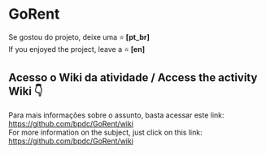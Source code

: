 # GoRent
Se gostou do projeto, deixe uma ⭐️<strong> [pt_br] </strong> <br>
If you enjoyed the project, leave a ⭐️<strong> [en] </strong>

<h2> Acesso o Wiki da atividade / Access the activity Wiki 👇 </h2>



Para mais informações sobre o assunto, basta acessar este link: https://github.com/bpdc/GoRent/wiki <br>
For more information on the subject, just click on this link: https://github.com/bpdc/GoRent/wiki <br>
